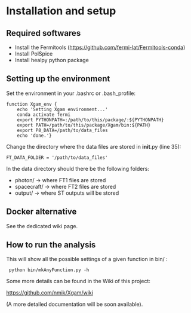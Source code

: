Installation and setup
======================


Required softwares
------------------

* Install the Fermitools (https://github.com/fermi-lat/Fermitools-conda)
* Install PolSpice
* Install healpy python package


Setting up the environment
--------------------------

Set the environment in your .bashrc or .bash_profile:

    function Xgam_env {
    	echo 'Setting Xgam environment...'
    	conda activate fermi
    	export PYTHONPATH=:/path/to/this/package/:${PYTHONPATH}
   	 	export PATH=/path/to/this/package/Xgam/bin:${PATH}
    	export P8_DATA=/path/to/data_files
    	echo 'done.'}

Change the directory where the data files are stored in __init__.py (line 35):

    FT_DATA_FOLDER = '/path/to/data_files'

In the data directory should there be the following folders:
   
   * photon/      -> where FT1 files are stored
   * spacecraft/  -> where FT2 files are stored
   * output/      -> where ST outputs will be stored


Docker alternative
------------------
See the dedicated wiki page.

How to run the analysis
-----------------------
This will show all the possible settings of a given function in bin/ :

     python bin/mkAnyFunction.py -h 

Some more details can be found in the Wiki of this project:

https://github.com/nmik/Xgam/wiki

(A more detailed documentation will be soon available).
